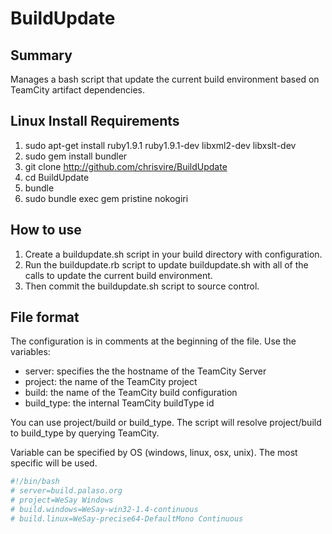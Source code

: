 BuildUpdate
===========

Summary
-------
Manages a bash script that update the current build environment based on TeamCity artifact dependencies.

Linux Install Requirements
--------------------
1. sudo apt-get install ruby1.9.1 ruby1.9.1-dev libxml2-dev libxslt-dev
2. sudo gem install bundler
3. git clone http://github.com/chrisvire/BuildUpdate
4. cd BuildUpdate
5. bundle
6. sudo bundle exec gem pristine nokogiri

How to use
----------
1. Create a buildupdate.sh script in your build directory with configuration.  
2. Run the buildupdate.rb script to update buildupdate.sh with all of the calls to update the current build environment.  
3. Then commit the buildupdate.sh script to source control.

File format
-----------

The configuration is in comments at the beginning of the file.  Use the variables: 
* server: specifies the the hostname of the TeamCity Server
* project: the name of the TeamCity project
* build: the name of the TeamCity build configuration
* build_type: the internal TeamCity buildType id

You can use project/build or build_type.  The script will resolve project/build to build_type by querying TeamCity.

Variable can be specified by OS (windows, linux, osx, unix).  The most specific will be used.

```bash
#!/bin/bash
# server=build.palaso.org
# project=WeSay Windows
# build.windows=WeSay-win32-1.4-continuous
# build.linux=WeSay-precise64-DefaultMono Continuous
```
